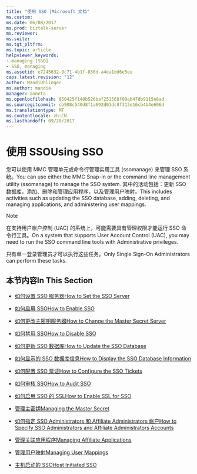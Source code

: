 ```yaml
---
title: "使用 SSO |Microsoft 文档"
ms.custom: 
ms.date: 06/08/2017
ms.prod: biztalk-server
ms.reviewer: 
ms.suite: 
ms.tgt_pltfrm: 
ms.topic: article
helpviewer_keywords:
- managing [SSO]
- SSO, managing
ms.assetid: e7245632-9c71-4b1f-836d-a4ea1dd6e5ee
caps.latest.revision: "12"
author: MandiOhlinger
ms.author: mandia
manager: anneta
ms.openlocfilehash: 850425f140b526baf251568f09ab47db9115e8ad
ms.sourcegitcommit: cb908c540d8f1a692d01dc8f313e16cb4b4e696d
ms.translationtype: MT
ms.contentlocale: zh-CN
ms.lasthandoff: 09/20/2017
---
```

# <a name="using-sso"></a><span data-ttu-id="14092-102">使用 SSO</span><span class="sxs-lookup"><span data-stu-id="14092-102">Using SSO</span></span>
<span data-ttu-id="14092-103">您可以使用 MMC 管理单元或命令行管理实用工具 (ssomanage) 来管理 SSO 系统。</span><span class="sxs-lookup"><span data-stu-id="14092-103">You can use either the MMC Snap-in or the command line management utility (ssomanage) to manage the SSO system.</span></span> <span data-ttu-id="14092-104">其中的活动包括：更新 SSO 数据库，添加、删除和管理应用程序，以及管理用户映射。</span><span class="sxs-lookup"><span data-stu-id="14092-104">This includes activities such as updating the SSO database, adding, deleting, and managing applications, and administering user mappings.</span></span>  
  
> [!NOTE]
>  <span data-ttu-id="14092-105">在支持用户帐户控制 (UAC) 的系统上，可能需要具有管理权限才能运行 SSO 命令行工具。</span><span class="sxs-lookup"><span data-stu-id="14092-105">On a system that supports User Account Control (UAC), you may need to run the SSO command line tools with Administrative privileges.</span></span>  
  
 <span data-ttu-id="14092-106">只有单一登录管理员才可以执行这些任务。</span><span class="sxs-lookup"><span data-stu-id="14092-106">Only Single Sign-On Administrators can perform these tasks.</span></span>  
  
## <a name="in-this-section"></a><span data-ttu-id="14092-107">本节内容</span><span class="sxs-lookup"><span data-stu-id="14092-107">In This Section</span></span>  
  
-   [<span data-ttu-id="14092-108">如何设置 SSO 服务器</span><span class="sxs-lookup"><span data-stu-id="14092-108">How to Set the SSO Server</span></span>](../core/how-to-set-the-sso-server.md)  
  
-   [<span data-ttu-id="14092-109">如何启用 SSO</span><span class="sxs-lookup"><span data-stu-id="14092-109">How to Enable SSO</span></span>](../core/how-to-enable-sso.md)  
  
-   [<span data-ttu-id="14092-110">如何更改主密钥服务器</span><span class="sxs-lookup"><span data-stu-id="14092-110">How to Change the Master Secret Server</span></span>](../core/how-to-change-the-master-secret-server.md)  
  
-   [<span data-ttu-id="14092-111">如何禁用 SSO</span><span class="sxs-lookup"><span data-stu-id="14092-111">How to Disable SSO</span></span>](../core/how-to-disable-sso.md)  
  
-   [<span data-ttu-id="14092-112">如何更新 SSO 数据库</span><span class="sxs-lookup"><span data-stu-id="14092-112">How to Update the SSO Database</span></span>](../core/how-to-update-the-sso-database.md)  
  
-   [<span data-ttu-id="14092-113">如何显示的 SSO 数据库信息</span><span class="sxs-lookup"><span data-stu-id="14092-113">How to Display the SSO Database Information</span></span>](../core/how-to-display-the-sso-database-information.md)  
  
-   [<span data-ttu-id="14092-114">如何配置 SSO 票证</span><span class="sxs-lookup"><span data-stu-id="14092-114">How to Configure the SSO Tickets</span></span>](../core/how-to-configure-the-sso-tickets.md)  
  
-   [<span data-ttu-id="14092-115">如何审核 SSO</span><span class="sxs-lookup"><span data-stu-id="14092-115">How to Audit SSO</span></span>](../core/how-to-audit-sso.md)  
  
-   [<span data-ttu-id="14092-116">如何启用 SSO 的 SSL</span><span class="sxs-lookup"><span data-stu-id="14092-116">How to Enable SSL for SSO</span></span>](../core/how-to-enable-ssl-for-sso.md)  
  
-   [<span data-ttu-id="14092-117">管理主密钥</span><span class="sxs-lookup"><span data-stu-id="14092-117">Managing the Master Secret</span></span>](../core/managing-the-master-secret.md)  
  
-   [<span data-ttu-id="14092-118">如何指定 SSO Administrators 和 Affiliate Administrators 帐户</span><span class="sxs-lookup"><span data-stu-id="14092-118">How to Specify SSO Administrators and Affiliate Administrators Accounts</span></span>](../core/how-to-specify-sso-administrators-and-affiliate-administrators-accounts.md)  
  
-   [<span data-ttu-id="14092-119">管理关联应用程序</span><span class="sxs-lookup"><span data-stu-id="14092-119">Managing Affiliate Applications</span></span>](../core/managing-affiliate-applications.md)  
  
-   [<span data-ttu-id="14092-120">管理用户映射</span><span class="sxs-lookup"><span data-stu-id="14092-120">Managing User Mappings</span></span>](../core/managing-user-mappings.md)  
  
-   [<span data-ttu-id="14092-121">主机启动的 SSO</span><span class="sxs-lookup"><span data-stu-id="14092-121">Host Initiated SSO</span></span>](../core/host-initiated-sso.md)